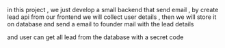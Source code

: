 in this project  , we just develop a small backend  that send  email  ,  by  create lead api  from our frontend we will  collect user details ,  then we will store it on  database and  send a email to founder mail  with the lead details

and  user can get all lead from the database with a secret code 